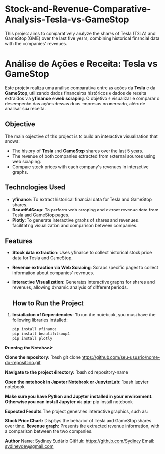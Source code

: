 # Stock-and-Revenue-Comparative-Analysis-Tesla-vs-GameStop
This project aims to comparatively analyze the shares of Tesla (TSLA) and GameStop (GME) over the last five years, combining historical financial data with the companies' revenues. 

# Análise de Ações e Receita: Tesla vs GameStop

Este projeto realiza uma análise comparativa entre as ações da **Tesla** e da **GameStop**, utilizando dados financeiros históricos e dados de receita extraídos via **yfinance** e **web scraping**. O objetivo é visualizar e comparar o desempenho das ações dessas duas empresas no mercado, além de analisar sua receita.

## Objective

The main objective of this project is to build an interactive visualization that shows:

- The history of **Tesla** and **GameStop** shares over the last 5 years.
- The revenue of both companies extracted from external sources using web scraping.
- Compare stock prices with each company's revenues in interactive graphs.

## Technologies Used

- **yfinance**: To extract historical financial data for Tesla and GameStop shares.
- **BeautifulSoup**: To perform web scraping and extract revenue data from Tesla and GameStop pages.
- **Plotly**: To generate interactive graphs of shares and revenues, facilitating visualization and comparison between companies.

## Features

- **Stock data extraction**: Uses yfinance to collect historical stock price data for Tesla and GameStop.
- **Revenue extraction via Web Scraping**: Scraps specific pages to collect information about companies' revenues.
- **Interactive Visualization**: Generates interactive graphs for shares and revenues, allowing dynamic analysis of different periods.

  ## How to Run the Project

1. **Installation of Dependencies**:
   To run the notebook, you must have the following libraries installed:
   
   ```bash
   pip install yfinance
   pip install beautifulsoup4
   pip install plotly

**Running the Notebook:**

**Clone the repository:**
 `bash
git clone https://github.com/seu-usuario/nome-do-repositorio.git

**Navigate to the project directory:**
 `bash
cd repository-name

**Open the notebook in Jupyter Notebook or JupyterLab:**
 `bash
jupyter notebook

**Make sure you have Python and Jupyter installed in your environment. Otherwise you can install Jupyter via pip:**
pip install notebook

**Expected Results**
The project generates interactive graphics, such as:

**Stock Price Chart:** Displays the behavior of Tesla and GameStop shares over time.
**Revenue graph:** Presents the extracted revenue information, with a comparison between the two companies.

**Author**
Name: Sydiney Sudário
GitHub: https://github.com/Sydiney
Email: sydineydev@gmail.com


